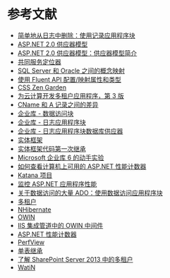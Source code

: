 # 参考文献

*   [简单地从日志中删除：使用记录应用程序块](https://msdn.microsoft.com/en-us/library/dn440731(v=pandp.60).aspx)
*   [ASP.NET 2.0 供应器模型](http://download.microsoft.com/download/2/a/e/2aeabd28-3171-4b95-9363-22150625a6a5/ASP.NET%20Provider%20Model.pdf)
*   [ASP.NET 2.0 供应器模型：供应器模型简介](https://msdn.microsoft.com/en-us/library/aa479020.aspx)
*   [共同服务定位器](https://commonservicelocator.codeplex.com/)
*   [SQL Server 和 Oracle 之间的概念映射](http://www.codeproject.com/Tips/492342/Concept-mapping-between-SQL-Server-and-Oracle)
*   [使用 Fluent API 配置/映射属性和类型](https://msdn.microsoft.com/en-us/data/jj591617.aspx)
*   [CSS Zen Garden](http://www.csszengarden.com/)
*   [为云计算开发多租户应用程序，第 3 版](https://msdn.microsoft.com/en-us/library/ff966499.aspx)
*   [CName 和 A 记录之间的差异](http://www.differencebetween.net/technology/internet/difference-between-cname-and-a-record/)
*   [企业库 - 数据访问块](https://msdn.microsoft.com/en-us/library/dn440726(v=pandp.60).aspx)
*   [企业库 - 日志应用程序块](https://msdn.microsoft.com/en-us/library/dn440731(v=pandp.60).aspx)
*   [企业库 - 日志应用程序块数据库供应器](https://www.nuget.org/packages/EnterpriseLibrary.Logging.Database/)
*   [实体框架](http://entityframework.codeplex.com)
*   [实体框架代码第一次继承](http://weblogs.asp.net/ricardoperes/entity-framework-code-first-inheritance)
*   [Microsoft 企业库 6 的动手实验](https://www.microsoft.com/en-us/download/details.aspx?id=40286)
*   [如何查看计算机上可用的 ASP.NET 性能计数器](https://msdn.microsoft.com/en-us/library/xhcx5a20(v=vs.100).aspx)
*   [Katana 项目](https://katanaproject.codeplex.com/)
*   [监控 ASP.NET 应用程序性能](https://msdn.microsoft.com/en-us/library/3xxk09t8(v=vs.100).aspx)
*   [关于数据访问的大量 ADO：使用数据访问应用程序块](https://msdn.microsoft.com/en-us/library/dn440726(v=pandp.60).aspx)
*   [多租户](http://en.wikipedia.org/wiki/Multitenancy)
*   [NHibernate](http://nhibernate.info)
*   [OWIN](http://owin.org/)
*   [IIS 集成管道中的 OWIN 中间件](http://www.asp.net/aspnet/overview/owin-and-katana/owin-middleware-in-the-iis-integrated-pipeline)
*   [ASP.NET 性能计数器](https://msdn.microsoft.com/en-us/library/fxk122b4(v=vs.100).aspx)
*   [PerfView](http://www.microsoft.com/en-us/download/details.aspx?id=28567)
*   [单表继承](http://www.martinfowler.com/eaaCatalog/singleTableInheritance.html)
*   [了解 SharePoint Server 2013 中的多租户](https://technet.microsoft.com/en-us/library/dn659286%28v=office.15%29.aspx)
*   [WatiN](http://watin.org/)